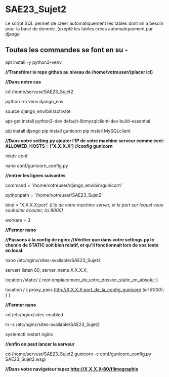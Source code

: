 # SAE23_Sujet2
Le script SQL permet de créer automatiquement les tables dont on a besoin pour la base de donnée. (exepté les tables crées automatiquement par django






## **Toutes les commandes se font en su -**

apt install -y python3-venv

**//Transférer le repo github au niveau de /home/votreuser/(placer ici)**


**//Dans notre cas**

cd /home/servusr/SAE23_Sujet2

python -m venv django_env

source django_env/bin/activate

apt-get install python3-dev default-libmysqlclient-dev build-essential

pip install django
pip install gunicorn
pip install MySQLclient



**//Dans votre setting.py ajouter l'IP de votre machine serveur comme ceci: ALLOWED_HOSTS = ['X.X.X.X']
//config gunicorn**

mkdir conf

nano conf/gunicorn_config.py

**//entrer les lignes suivantes**

command = '/home/votreuser/django_env/bin/gunicorn'

pythonpath = '/home/votreuser/SAE23_Sujet2'

bind = 'X.X.X.X:port' *(l'ip de votre machine server, et le port sur lequel vous souhaiter écouter, ici 8000)*

workers = 3

**//Fermer nano**



**//Passons à la config de nginx
//Vérifier que dans votre settings.py le chemin de STATIC soit bien relatif, et qu'il fonctionnait lors de vos tests en local.**

nano /etc/nginx/sites-available/SAE23_Sujet2

server{
	listen 80;
	server_name X.X.X.X;

location /static/ {
	root emplacement_de_votre_dossier_static_en_absolu;
}

location / {
	proxy_pass http://X.X.X.X:port_de_la_config_gunicorn *(ici 8000)*;
	}
}

**//Fermer nano**



cd /etc/nginx/sites-enabled

ln -s /etc/nginx/sites-available/SAE23_Sujet2

systemctl restart nginx

**//enfin on peut lancer le serveur**

cd /home/servusr/SAE23_Sujet2
gunicorn -c conf/gunicorn_config.py SAE23_Sujet2.wsgi

**//Dans votre navigateur tapez http://X.X.X.X:80/filmographie**
